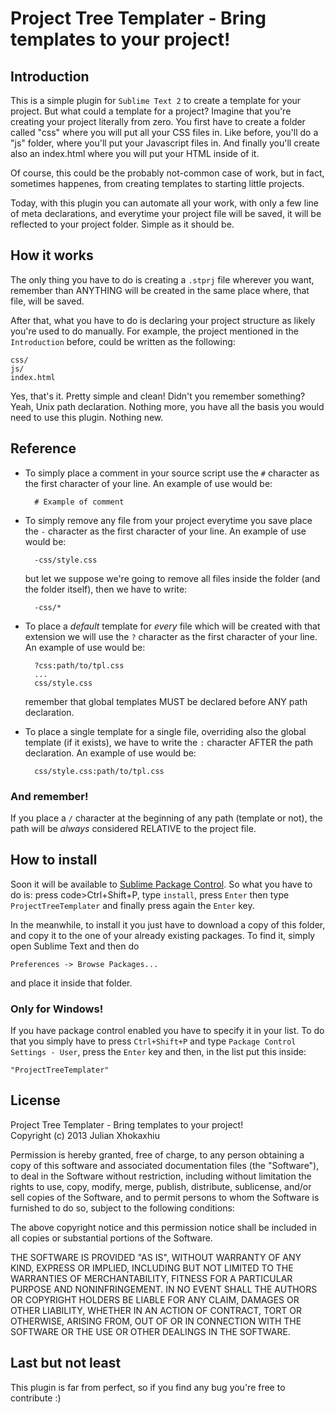 # Project Tree Templater - Bring templates to your project!

## Introduction

This is a simple plugin for <code>Sublime Text 2</code> to create a template for your project. But what could a template for a project?
Imagine that you're creating your project literally from zero. You first have to create a folder called "css" where you will put all your CSS files in. Like before, you'll do a "js" folder, where you'll put your Javascript files in. And finally you'll create also an index.html where you will put your HTML inside of it.

Of course, this could be the probably not-common case of work, but in fact, sometimes happenes, from creating templates to starting little projects.

Today, with this plugin you can automate all your work, with only a few line of meta declarations, and everytime your project file will be saved, it will be reflected to your project folder. Simple as it should be.

## How it works

The only thing you have to do is creating a <code>.stprj</code> file wherever you want, remember than ANYTHING will be created in the same place where, that file, will be saved.

After that, what you have to do is declaring your project structure as likely you're used to do manually.
For example, the project mentioned in the <code>Introduction</code> before, could be written as the following:

    css/
    js/
    index.html

Yes, that's it. Pretty simple and clean! Didn't you remember something? Yeah, Unix path declaration. Nothing more, you have all the basis you would need to use this plugin. Nothing new.

## Reference

* To simply place a comment in your source script use the <code>#</code> character as the first character of your line. An example of use would be:

        # Example of comment

* To simply remove any file from your project everytime you save place the <code>-</code> character as the first character of your line. An example of use would be:

        -css/style.css

    but let we suppose we're going to remove all files inside the folder (and the folder itself), then we have to write:

        -css/*

* To place a *default* template for *every* file which will be created with that extension we will use the <code>?</code> character as the first character of your line. An example of use would be:

        ?css:path/to/tpl.css
        ...
        css/style.css

    remember that global templates MUST be declared before ANY path declaration.

* To place a single template for a single file, overriding also the global template (if it exists), we have to write the <code>:</code> character AFTER the path declaration. An example of use would be:

        css/style.css:path/to/tpl.css

### And remember!

If you place a <code>/</code> character at the beginning of any path (template or not), the path will be *always* considered RELATIVE to the project file.

## How to install

Soon it will be available to [Sublime Package Control](http://wbond.net/sublime_packages/package_control).
So what you have to do is: press code>Ctrl+Shift+P</code>, type <code>install</code>, press <code>Enter</code> then type <code>ProjectTreeTemplater</code> and finally press again the <code>Enter</code> key.

In the meanwhile, to install it you just have to download a copy of this folder, and copy it to the one of your already existing packages. To find it, simply open Sublime Text and then do
    
    Preferences -> Browse Packages...

and place it inside that folder.

### Only for Windows!

If you have package control enabled you have to specify it in your list. To do that you simply have to press <code>Ctrl+Shift+P</code> and type <code>Package Control Settings - User</code>, press the <code>Enter</code> key and then, in the list put this inside:
    
    "ProjectTreeTemplater"

## License

Project Tree Templater - Bring templates to your project!<br/>
Copyright (c) 2013 Julian Xhokaxhiu

Permission is hereby granted, free of charge, to any person obtaining a copy of
this software and associated documentation files (the "Software"), to deal in
the Software without restriction, including without limitation the rights to
use, copy, modify, merge, publish, distribute, sublicense, and/or sell copies of
the Software, and to permit persons to whom the Software is furnished to do so,
subject to the following conditions:

The above copyright notice and this permission notice shall be included in all
copies or substantial portions of the Software.

THE SOFTWARE IS PROVIDED "AS IS", WITHOUT WARRANTY OF ANY KIND, EXPRESS OR
IMPLIED, INCLUDING BUT NOT LIMITED TO THE WARRANTIES OF MERCHANTABILITY, FITNESS
FOR A PARTICULAR PURPOSE AND NONINFRINGEMENT. IN NO EVENT SHALL THE AUTHORS OR
COPYRIGHT HOLDERS BE LIABLE FOR ANY CLAIM, DAMAGES OR OTHER LIABILITY, WHETHER
IN AN ACTION OF CONTRACT, TORT OR OTHERWISE, ARISING FROM, OUT OF OR IN
CONNECTION WITH THE SOFTWARE OR THE USE OR OTHER DEALINGS IN THE SOFTWARE.

## Last but not least

This plugin is far from perfect, so if you find any bug you're free to contribute :)
